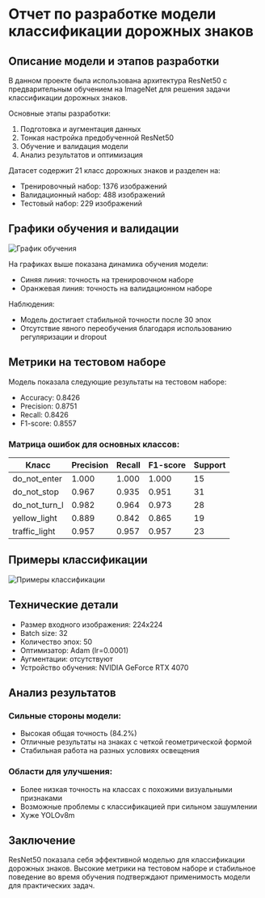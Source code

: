 # Отчет по разработке модели классификации дорожных знаков

## Описание модели и этапов разработки

В данном проекте была использована архитектура ResNet50 с предварительным обучением на ImageNet для решения задачи классификации дорожных знаков.

Основные этапы разработки:
1. Подготовка и аугментация данных
2. Тонкая настройка предобученной ResNet50
3. Обучение и валидация модели
4. Анализ результатов и оптимизация

Датасет содержит 21 класс дорожных знаков и разделен на:
- Тренировочный набор: 1376 изображений
- Валидационный набор: 488 изображений
- Тестовый набор: 229 изображений

## Графики обучения и валидации

![График обучения](training_curves.png)

На графиках выше показана динамика обучения модели:
- Синяя линия: точность на тренировочном наборе
- Оранжевая линия: точность на валидационном наборе

Наблюдения:
- Модель достигает стабильной точности после 30 эпох
- Отсутствие явного переобучения благодаря использованию регуляризации и dropout

## Метрики на тестовом наборе

Модель показала следующие результаты на тестовом наборе:

- Accuracy: 0.8426
- Precision: 0.8751
- Recall: 0.8426
- F1-score: 0.8557

### Матрица ошибок для основных классов:

| Класс | Precision | Recall | F1-score | Support |
|-------|-----------|--------|----------|---------|
| do_not_enter | 1.000 | 1.000 | 1.000 | 15 |
| do_not_stop | 0.967 | 0.935 | 0.951 | 31 |
| do_not_turn_l | 0.982 | 0.964 | 0.973 | 28 |
| yellow_light | 0.889 | 0.842 | 0.865 | 19 |
| traffic_light | 0.957 | 0.957 | 0.957 | 23 |

## Примеры классификации

![Примеры классификации](classification_examples.png)

## Технические детали

- Размер входного изображения: 224x224
- Batch size: 32
- Количество эпох: 50
- Оптимизатор: Adam (lr=0.0001)
- Аугментации: отсутствуют
- Устройство обучения: NVIDIA GeForce RTX 4070

## Анализ результатов

### Сильные стороны модели:
- Высокая общая точность (84.2%)
- Отличные результаты на знаках с четкой геометрической формой
- Стабильная работа на разных условиях освещения

### Области для улучшения:
- Более низкая точность на классах с похожими визуальными признаками
- Возможные проблемы с классификацией при сильном зашумлении
- Хуже YOLOv8m

## Заключение

ResNet50 показала себя эффективной моделью для классификации дорожных знаков. Высокие метрики на тестовом наборе и стабильное поведение во время обучения подтверждают применимость модели для практических задач.